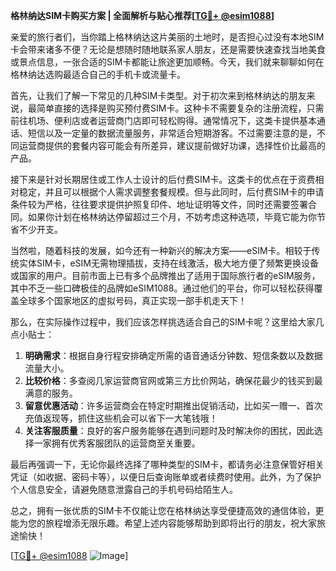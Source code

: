 **格林纳达SIM卡购买方案 | 全面解析与贴心推荐[[TG💪+ @esim1088](https://t.me/s/esim1088)]**

亲爱的旅行者们，当你踏上格林纳达这片美丽的土地时，是否担心过没有本地SIM卡会带来诸多不便？无论是想随时随地联系家人朋友，还是需要快速查找当地美食或景点信息，一张合适的SIM卡都能让旅途更加顺畅。今天，我们就来聊聊如何在格林纳达选购最适合自己的手机卡或流量卡。

首先，让我们了解一下常见的几种SIM卡类型。对于初次来到格林纳达的朋友来说，最简单直接的选择是购买预付费SIM卡。这种卡不需要复杂的注册流程，只需前往机场、便利店或者运营商门店即可轻松购得。通常情况下，这类卡提供基本通话、短信以及一定量的数据流量服务，非常适合短期游客。不过需要注意的是，不同运营商提供的套餐内容可能会有所差异，建议提前做好功课，选择性价比最高的产品。

接下来是针对长期居住或工作人士设计的后付费SIM卡。这类卡的优点在于资费相对稳定，并且可以根据个人需求调整套餐规模。但与此同时，后付费SIM卡的申请条件较为严格，往往要求提供护照复印件、地址证明等文件，同时还需要签署合同。如果你计划在格林纳达停留超过三个月，不妨考虑这种选项，毕竟它能为你节省不少开支。

当然啦，随着科技的发展，如今还有一种新兴的解决方案——eSIM卡。相较于传统实体SIM卡，eSIM无需物理插拔，支持在线激活，极大地方便了频繁更换设备或国家的用户。目前市面上已有多个品牌推出了适用于国际旅行者的eSIM服务，其中不乏一些口碑极佳的品牌如eSIM1088。通过他们的平台，你可以轻松获得覆盖全球多个国家地区的虚拟号码，真正实现一部手机走天下！

那么，在实际操作过程中，我们应该怎样挑选适合自己的SIM卡呢？这里给大家几点小贴士：
1. **明确需求**：根据自身行程安排确定所需的语音通话分钟数、短信条数以及数据流量大小。
2. **比较价格**：多查阅几家运营商官网或第三方比价网站，确保花最少的钱买到最满意的服务。
3. **留意优惠活动**：许多运营商会在特定时期推出促销活动，比如买一赠一、首次充值返现等，抓住这些机会可以省下一大笔钱哦！
4. **关注客服质量**：良好的客户服务能够在遇到问题时及时解决你的困扰，因此选择一家拥有优秀客服团队的运营商至关重要。

最后再强调一下，无论你最终选择了哪种类型的SIM卡，都请务必注意保管好相关凭证（如收据、密码卡等），以便日后查询账单或者续费时使用。此外，为了保护个人信息安全，请避免随意泄露自己的手机号码给陌生人。

总之，拥有一张优质的SIM卡不仅能让您在格林纳达享受便捷高效的通信体验，更能为您的旅程增添无限乐趣。希望上述内容能够帮助到即将出行的朋友，祝大家旅途愉快！

[[TG💪+ @esim1088](https://t.me/s/esim1088) ![Image](https://i.postimg.cc/4NQfJmqS/Snipaste-2025-05-13-00-14-12.png)]